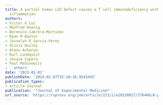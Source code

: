 ```yaml
---
title: A partial human LCK defect causes a T cell immunodeficiency with intestinal
  inflammation
authors:
- Victor G Lui
- Manfred Hoenig
- Berenice Cabrera-Martinez
- Ryan M Baxter
- Josselyn E Garcia-Perez
- Olivia Bailey
- Atanu Acharya
- Karl Lundquist
- Jesusa Capera
- Paul Matusewicz
- ' others'
date: '2023-01-01'
publishDate: '2024-02-07T15:10:16.954344Z'
publication_types:
- article-journal
publication: '*Journal of Experimental Medicine*'
url_source: 'https://rupress.org/jem/article/221/1/e20230927/276408/A-partial-human-LCK-defect-causes-a-T-cell'
---
```

